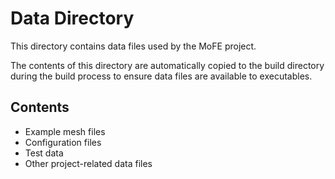 # Data Directory

This directory contains data files used by the MoFE project.

The contents of this directory are automatically copied to the build directory during the build process to ensure data files are available to executables.

## Contents

- Example mesh files
- Configuration files
- Test data
- Other project-related data files